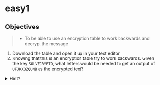 # easy1

## Objectives

> - To be able to use an encryption table to work backwards and decrypt the message

1. Download the table and open it up in your text editor.
2. Knowing that this is an encryption table try to work backwards. Given the key `SOLVECRYPTO`, what letters would be needed to get an output of `UFJKXQZQUNB` as the encrypted text?

<details>
<summary>Hint?</summary>
<br>

Go through each letter one by one. Lets start with the first letter in the key which is `S`. Now find the S column in the table. Find the letter `U` and record the corresponding row that the letter is found in which in this case is `C`. Continue this process for the other tables.

See here for more info: [Tabula recta](https://en.wikipedia.org/wiki/Tabula_recta)

</details>